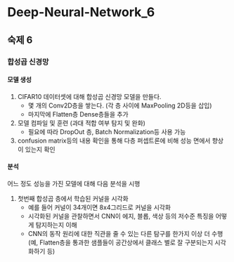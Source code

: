 # Deep-Neural-Network_6

## 숙제 6

### 합성곱 신경망

#### 모델 생성

1. CIFAR10 데이터셋에 대해 합성곱 신경망 모델을 만들다.
   + 몇 개의 Conv2D층을 쌓는다. (각 층 사이에 MaxPooling 2D등을 삽입)
   + 마지막에 Flatten층 Dense층들을 추가
2. 모델 컴파일 및 훈련 (과대 적합 여부 탐지 및 완화)
   + 필요에 따라 DropOut 층, Batch Normalization등 사용 가능
3. confusion matrix등의 내용 확인을 통해 다층 퍼셉트론에 비해 성능 면에서 향상이 있는지 확인

#### 분석

어느 정도 성능을 가진 모델에 대해 다음 분석을 시행
1. 첫번째 합성곱 층에서 학습된 커널을 시각화
   + 예를 들어 커널이 34개이면 8x4그리드로 커널을 시각화
   + 시각화된 커널을 관찰하면서 CNN이 에지, 블롭, 색상 등의 저수준 특징을 어떻게 탐지하는지 이해
   + CNN의 동작 원리에 대한 직관을 줄 수 있는 다른 탐구를 한가지 이상 더 수행(예, Flatten층을 통과한 샘플들이 공간상에서 클래스 별로 잘 구분되는지 시각화하기 등)


